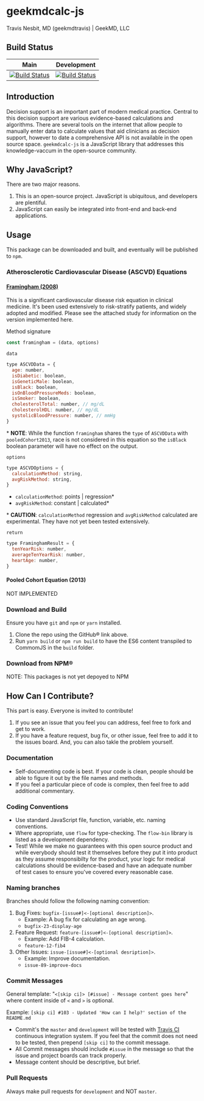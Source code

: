 # geekmdcalc-js

Travis Nesbit, MD (geekmdtravis) | GeekMD, LLC

## Build Status

| Main                                                                                                                              | Development                                                                                                                            |
| --------------------------------------------------------------------------------------------------------------------------------- | -------------------------------------------------------------------------------------------------------------------------------------- |
| [![Build Status](https://travis-ci.org/geekmdllc/geekmdcalc-js.svg?branch=master)](https://travis-ci.org/geekmdllc/geekmdcalc-js) | [![Build Status](https://travis-ci.org/geekmdllc/geekmdcalc-js.svg?branch=development)](https://travis-ci.org/geekmdllc/geekmdcalc-js) |

## Introduction

Decision support is an important part of modern medical practice. Central to this decision support are various evidence-based calculations and algorithms. There are several tools on the internet that allow people to manually enter data to calculate values that aid clinicians as decision support, however to date a comprehensive API is not available in the open source space. `geekmdcalc-js` is a JavaScript library that addresses this knowledge-vaccum in the open-source community.

## Why JavaScript?

There are two major reasons.

1. This is an open-source project. JavaScript is ubiquitous, and developers are plentiful.
2. JavaScript can easily be integrated into front-end and back-end applications.

## Usage

This package can be downloaded and built, and eventually will be published to `npm`.

### Atherosclerotic Cardiovascular Disease (ASCVD) Equations

#### [Framingham (2008)](https://www.ahajournals.org/doi/10.1161/circulationaha.107.699579#FD1)

This is a significant cardiovascular disease risk equation in clinical medicine. It's been used extensively to risk-stratify patients, and widely adopted and modified. Please see the attached study for information on the version implemented here.

Method signature

```js
const framingham = (data, options)
```

`data`

```js
type ASCVDData = {
  age: number,
  isDiabetic: boolean,
  isGeneticMale: boolean,
  isBlack: boolean,
  isOnBloodPressureMeds: boolean,
  isSmoker: boolean,
  cholesterolTotal: number, // mg/dL
  cholesterolHDL: number, // mg/dL
  systolicBloodPressure: number, // mmHg
}
```

\* **NOTE**: While the function `framingham` shares the `type` of `ASCVDData` with `pooledCohort2013`, race is not considered in this equation so the `isBlack` boolean parameter will have no effect on the output.

`options`

```js
type ASCVDOptions = {
  calculationMethod: string,
  avgRiskMethod: string,
}
```

- `calculationMethod`: points | regression\*
- `avgRiskMethod`: constant | calculated\*

\* **CAUTION**: `calculationMethod` regression and `avgRiskMethod` calculated are experimental. They have not yet been tested extensively.

`return`

```js
type FraminghamResult = {
  tenYearRisk: number,
  averageTenYearRisk: number,
  heartAge: number,
}
```

#### Pooled Cohort Equation (2013)

NOT IMPLEMENTED

### Download and Build

Ensure you have `git` and `npm` or `yarn` installed.

1. Clone the repo using the GitHub&reg; link above.
2. Run `yarn build` or `npm run build` to have the ES6 content transpiled to CommomJS in the `build` folder.

### Download from NPM&reg;

NOTE: This packages is not yet depoyed to NPM

## How Can I Contribute?

This part is easy. Everyone is invited to contribute!

1. If you see an issue that you feel you can address, feel free to fork and get to work.
2. If you have a feature request, bug fix, or other issue, feel free to add it to the issues board. And, you can also takle the problem yourself.

### Documentation

- Self-documenting code is best. If your code is clean, people should be able to figure it out by the file names and methods.
- If you feel a particular piece of code is complex, then feel free to add additional commentary.

### Coding Conventions

- Use standard JavaScript file, function, variable, etc. naming conventions.
- Where appropriate, use `flow` for type-checking. The `flow-bin` library is listed as a development dependency.
- Test! While we make no guarantees with this open source product and while everybody should test it themselves before they put it into product as they assume responsibilty for the product, your logic for medical calculations should be evidence-based and have an adequate number of test cases to ensure you've covered every reasonable case.

### Naming branches

Branches should follow the following naming convention:

1. Bug Fixes: `bugfix-[issue#]<-[optional description]>`.
   - Example: A bug fix for calculating an age wrong.
   - `bugfix-23-display-age`
2. Feature Request: `feature-[issue#]<-[optional description]>`.
   - Example: Add FIB-4 calculation.
   - `feature-12-fib4`
3. Other Issues: `issue-[issue#]<-[optional desription]>`.
   - Example: Improve documentation.
   - `issue-89-improve-docs`

### Commit Messages

General template: "`<[skip ci]> [#issue] - Message content goes here`" where content inside of `<` and `>` is optional.

Example: `[skip ci] #103 - Updated 'How can I help?' section of the README.md`

- Commit's the `master` and `development` will be tested with [Travis CI](https://travis-ci.org) continuous integration system. If you feel that the commit does not need to be tested, then prepend `[skip ci]` to the commit message.
- All Commit messages should include `#issue` in the message so that the issue and project boards can track properly.
- Message content should be descriptive, but brief.

### Pull Requests

Always make pull requests for `development` and NOT `master`.
